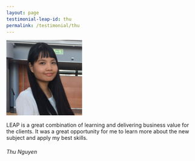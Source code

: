 ```yaml
---
layout: page
testimonial-leap-id: thu
permalink: /testimonial/thu
---
```


![Thu Nguyen](/images/people/Thu_small.png)

LEAP is a great combination of learning and delivering business value for the clients. It was a great opportunity for me to learn more about the new subject and apply my best skills.
###### Thu Nguyen
